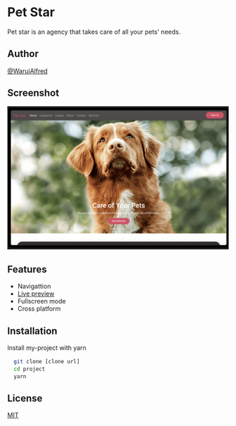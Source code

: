 # Pet Star

Pet star is an agency that takes care of all your pets' needs.

## Author

[@WaruiAlfred](https://github.com/WaruiAlfred)

## Screenshot

![App Screenshot](./src/assets/screenshots/screenshot1.png)

## Features

- Navigattion
- [Live preview](https://pet-shop-gold.vercel.app/)
- Fullscreen mode
- Cross platform

## Installation

Install my-project with yarn

```bash
  git clone [clone url]
  cd project
  yarn
```

## License

[MIT](LICENSE)
